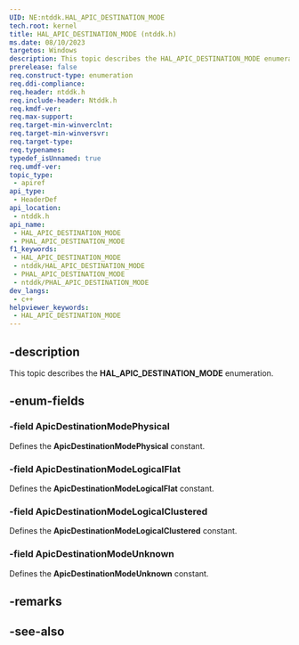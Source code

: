 ```yaml
---
UID: NE:ntddk.HAL_APIC_DESTINATION_MODE
tech.root: kernel
title: HAL_APIC_DESTINATION_MODE (ntddk.h)
ms.date: 08/10/2023
targetos: Windows
description: This topic describes the HAL_APIC_DESTINATION_MODE enumeration (ntddk.h).
prerelease: false
req.construct-type: enumeration
req.ddi-compliance: 
req.header: ntddk.h
req.include-header: Ntddk.h
req.kmdf-ver: 
req.max-support: 
req.target-min-winverclnt: 
req.target-min-winversvr: 
req.target-type: 
req.typenames: 
typedef_isUnnamed: true
req.umdf-ver: 
topic_type:
 - apiref
api_type:
 - HeaderDef
api_location:
 - ntddk.h
api_name:
 - HAL_APIC_DESTINATION_MODE
 - PHAL_APIC_DESTINATION_MODE
f1_keywords:
 - HAL_APIC_DESTINATION_MODE
 - ntddk/HAL_APIC_DESTINATION_MODE
 - PHAL_APIC_DESTINATION_MODE
 - ntddk/PHAL_APIC_DESTINATION_MODE
dev_langs:
 - c++
helpviewer_keywords:
 - HAL_APIC_DESTINATION_MODE
---
```


## -description

This topic describes the **HAL_APIC_DESTINATION_MODE** enumeration.

## -enum-fields

### -field ApicDestinationModePhysical

Defines the **ApicDestinationModePhysical** constant.

### -field ApicDestinationModeLogicalFlat

Defines the **ApicDestinationModeLogicalFlat** constant.

### -field ApicDestinationModeLogicalClustered

Defines the **ApicDestinationModeLogicalClustered** constant.

### -field ApicDestinationModeUnknown

Defines the **ApicDestinationModeUnknown** constant.

## -remarks

## -see-also
